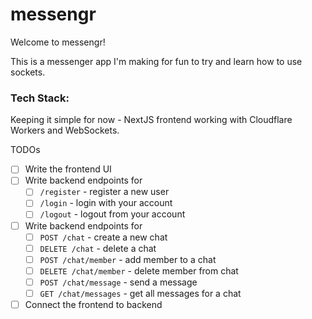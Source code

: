 # messengr

Welcome to messengr!

This is a messenger app I'm making for fun to try and learn how to use sockets.

### Tech Stack:

Keeping it simple for now - NextJS frontend working with Cloudflare Workers and WebSockets.

TODOs

- [ ] Write the frontend UI
- [ ] Write backend endpoints for
  - [ ] `/register` - register a new user
  - [ ] `/login` - login with your account
  - [ ] `/logout` - logout from your account
- [ ] Write backend endpoints for
  - [ ] `POST /chat` - create a new chat
  - [ ] `DELETE /chat` - delete a chat
  - [ ] `POST /chat/member` - add member to a chat
  - [ ] `DELETE /chat/member` - delete member from chat
  - [ ] `POST /chat/message` - send a message
  - [ ] `GET /chat/messages` - get all messages for a chat
- [ ] Connect the frontend to backend
